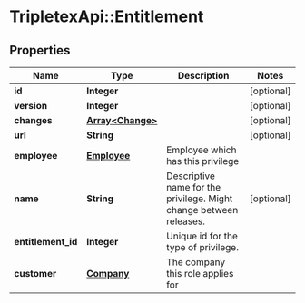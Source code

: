 # TripletexApi::Entitlement

## Properties
Name | Type | Description | Notes
------------ | ------------- | ------------- | -------------
**id** | **Integer** |  | [optional] 
**version** | **Integer** |  | [optional] 
**changes** | [**Array&lt;Change&gt;**](Change.md) |  | [optional] 
**url** | **String** |  | [optional] 
**employee** | [**Employee**](Employee.md) | Employee which has this privilege | 
**name** | **String** | Descriptive name for the privilege. Might change between releases. | [optional] 
**entitlement_id** | **Integer** | Unique id for the type of privilege. | 
**customer** | [**Company**](Company.md) | The company this role applies for | 


